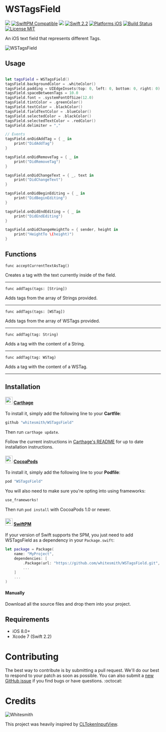 # WSTagsField

<a href="https://github.com/Carthage/Carthage"><img src="https://img.shields.io/badge/Carthage-compatible-4BC51D.svg?style=flat"></a>
[![SwiftPM Compatible](https://img.shields.io/badge/SwiftPM-Compatible-brightgreen.svg)](https://swift.org/package-manager/)
<a href="https://github.com/cocoapods/cocoapods"><img src="https://img.shields.io/cocoapods/v/WSTagsField.svg"></a>
[![Swift 2.2](https://img.shields.io/badge/Swift-2.2-orange.svg?style=flat)](https://developer.apple.com/swift/)
[![Platforms iOS](https://img.shields.io/badge/Platforms-iOS-lightgray.svg?style=flat)](https://developer.apple.com/swift/)
[![Build Status](https://www.bitrise.io/app/059bc89743c769dc.svg?token=Wu0zdJtTsCQlVFSG1XuGIw&branch=master)](https://www.bitrise.io/app/059bc89743c769dc)
[![License MIT](https://img.shields.io/badge/License-MIT-lightgrey.svg?style=flat)](https://opensource.org/licenses/MIT)

An iOS text field that represents different Tags.

![WSTagsField](http://i.imgur.com/9di8WTz.png)

## Usage

``` swift

let tagsField = WSTagsField()
tagsField.backgroundColor = .whiteColor()
tagsField.padding = UIEdgeInsets(top: 0, left: 0, bottom: 0, right: 0)
tagsField.spaceBetweenTags = 10.0
tagsField.font = .systemFontOfSize(12.0)
tagsField.tintColor = .greenColor()
tagsField.textColor = .blackColor()
tagsField.fieldTextColor = .blueColor()
tagsField.selectedColor = .blackColor()
tagsField.selectedTextColor = .redColor()
tagsField.delimiter = ","

// Events
tagsField.onDidAddTag = { _ in
    print("DidAddTag")
}

tagsField.onDidRemoveTag = { _ in
    print("DidRemoveTag")
}

tagsField.onDidChangeText = { _, text in
    print("DidChangeText")
}

tagsField.onDidBeginEditing = { _ in
    print("DidBeginEditing")
}

tagsField.onDidEndEditing = { _ in
    print("DidEndEditing")
}

tagsField.onDidChangeHeightTo = { sender, height in
    print("HeightTo \(height)")
}

```

## Functions
`func acceptCurrentTextAsTag()`

Creates a tag with the text currently inside of the field.

___

`func addTags(tags: [String])`

Adds tags from the array of Strings provided.
___

`func addTags(tags: [WSTag])`

Adds tags from the array of WSTags provided.
___

`func addTag(tag: String)`

Adds a tag with the content of a String.
___

`func addTag(tag: WSTag)`

Adds a tag with the content of a WSTag.
___



## Installation

#### <img src="https://cloud.githubusercontent.com/assets/432536/5252404/443d64f4-7952-11e4-9d26-fc5cc664cb61.png" width="24" height="24"> [Carthage]

[Carthage]: https://github.com/Carthage/Carthage

To install it, simply add the following line to your **Cartfile**:

```ruby
github "whitesmith/WSTagsField"
```

Then run `carthage update`.

Follow the current instructions in [Carthage's README][carthage-installation]
for up to date installation instructions.

[carthage-installation]: https://github.com/Carthage/Carthage#adding-frameworks-to-an-application

#### <img src="https://dl.dropboxusercontent.com/u/11377305/resources/cocoapods.png" width="24" height="24"> [CocoaPods]

[CocoaPods]: http://cocoapods.org

To install it, simply add the following line to your **Podfile**:

```ruby
pod "WSTagsField"
```

You will also need to make sure you're opting into using frameworks:

```ruby
use_frameworks!
```

Then run `pod install` with CocoaPods 1.0 or newer.

#### <img src="https://dl.dropboxusercontent.com/u/11377305/resources/swiftpm.png" width="24" height="24"> [SwiftPM]

[SwiftPM]: https://github.com/apple/swift-package-manager

If your version of Swift supports the SPM, you just need to add WSTagsField as a dependency in your `Package.swift`:

```swift
let package = Package(
    name: "MyProject",
    dependencies: [
        .Package(url: "https://github.com/whitesmith/WSTagsField.git", majorVersion: 0),
        ...
    ]
    ...
)
```

#### Manually

Download all the source files and drop them into your project.

## Requirements

* iOS 8.0+
* Xcode 7 (Swift 2.2)

# Contributing

The best way to contribute is by submitting a pull request. We'll do our best to respond to your patch as soon as possible. You can also submit a [new GitHub issue](https://github.com/whitesmith/WSTagsField/issues/new) if you find bugs or have questions. :octocat:

# Credits
![Whitesmith](http://i.imgur.com/Si2l3kd.png)

This project was heavily inspired by [CLTokenInputView](https://github.com/clusterinc/CLTokenInputView).
